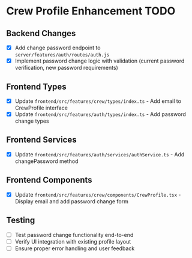 # Crew Profile Enhancement TODO

## Backend Changes
- [x] Add change password endpoint to `server/features/auth/routes/auth.js`
- [x] Implement password change logic with validation (current password verification, new password requirements)

## Frontend Types
- [x] Update `frontend/src/features/crew/types/index.ts` - Add email to CrewProfile interface
- [x] Update `frontend/src/features/auth/types/index.ts` - Add password change types

## Frontend Services
- [x] Update `frontend/src/features/auth/services/authService.ts` - Add changePassword method

## Frontend Components
- [x] Update `frontend/src/features/crew/components/CrewProfile.tsx` - Display email and add password change form

## Testing
- [ ] Test password change functionality end-to-end
- [ ] Verify UI integration with existing profile layout
- [ ] Ensure proper error handling and user feedback
